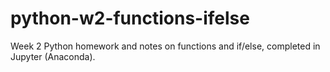 # python-w2-functions-ifelse
Week 2 Python homework and notes on functions and if/else, completed in Jupyter (Anaconda).
